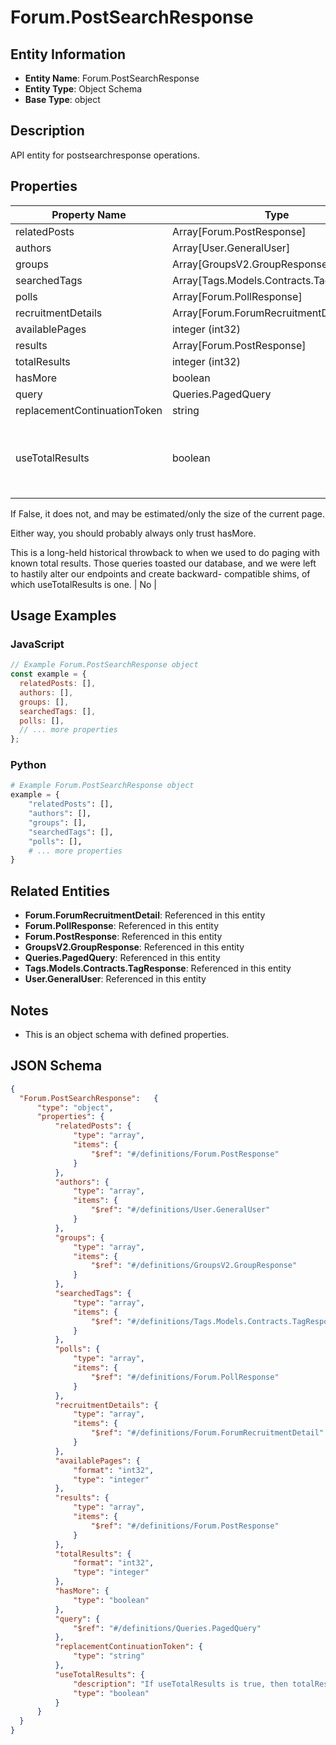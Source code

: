 # Forum.PostSearchResponse

## Entity Information
- **Entity Name**: Forum.PostSearchResponse
- **Entity Type**: Object Schema
- **Base Type**: object

## Description
API entity for postsearchresponse operations.

## Properties

| Property Name | Type | Description | Required |
|---------------|------|-------------|----------|
| relatedPosts | Array[Forum.PostResponse] |  | No |
| authors | Array[User.GeneralUser] |  | No |
| groups | Array[GroupsV2.GroupResponse] |  | No |
| searchedTags | Array[Tags.Models.Contracts.TagResponse] |  | No |
| polls | Array[Forum.PollResponse] |  | No |
| recruitmentDetails | Array[Forum.ForumRecruitmentDetail] |  | No |
| availablePages | integer (int32) |  | No |
| results | Array[Forum.PostResponse] |  | No |
| totalResults | integer (int32) |  | No |
| hasMore | boolean |  | No |
| query | Queries.PagedQuery |  | No |
| replacementContinuationToken | string |  | No |
| useTotalResults | boolean | If useTotalResults is true, then totalResults represents an accurate count.
If False, it does not, and may be estimated/only the size of the current page.
Either way, you should probably always only trust hasMore.
This is a long-held historical throwback to when we used to do paging with known total results. Those queries toasted our database, and we were left to hastily alter our endpoints and create backward- compatible shims, of which useTotalResults is one. | No |

## Usage Examples

### JavaScript
```javascript
// Example Forum.PostSearchResponse object
const example = {
  relatedPosts: [],
  authors: [],
  groups: [],
  searchedTags: [],
  polls: [],
  // ... more properties
};
```

### Python
```python
# Example Forum.PostSearchResponse object
example = {
    "relatedPosts": [],
    "authors": [],
    "groups": [],
    "searchedTags": [],
    "polls": [],
    # ... more properties
}
```

## Related Entities
- **Forum.ForumRecruitmentDetail**: Referenced in this entity
- **Forum.PollResponse**: Referenced in this entity
- **Forum.PostResponse**: Referenced in this entity
- **GroupsV2.GroupResponse**: Referenced in this entity
- **Queries.PagedQuery**: Referenced in this entity
- **Tags.Models.Contracts.TagResponse**: Referenced in this entity
- **User.GeneralUser**: Referenced in this entity

## Notes
- This is an object schema with defined properties.

## JSON Schema
```json
{
  "Forum.PostSearchResponse":   {
      "type": "object",
      "properties": {
          "relatedPosts": {
              "type": "array",
              "items": {
                  "$ref": "#/definitions/Forum.PostResponse"
              }
          },
          "authors": {
              "type": "array",
              "items": {
                  "$ref": "#/definitions/User.GeneralUser"
              }
          },
          "groups": {
              "type": "array",
              "items": {
                  "$ref": "#/definitions/GroupsV2.GroupResponse"
              }
          },
          "searchedTags": {
              "type": "array",
              "items": {
                  "$ref": "#/definitions/Tags.Models.Contracts.TagResponse"
              }
          },
          "polls": {
              "type": "array",
              "items": {
                  "$ref": "#/definitions/Forum.PollResponse"
              }
          },
          "recruitmentDetails": {
              "type": "array",
              "items": {
                  "$ref": "#/definitions/Forum.ForumRecruitmentDetail"
              }
          },
          "availablePages": {
              "format": "int32",
              "type": "integer"
          },
          "results": {
              "type": "array",
              "items": {
                  "$ref": "#/definitions/Forum.PostResponse"
              }
          },
          "totalResults": {
              "format": "int32",
              "type": "integer"
          },
          "hasMore": {
              "type": "boolean"
          },
          "query": {
              "$ref": "#/definitions/Queries.PagedQuery"
          },
          "replacementContinuationToken": {
              "type": "string"
          },
          "useTotalResults": {
              "description": "If useTotalResults is true, then totalResults represents an accurate count.\r\nIf False, it does not, and may be estimated/only the size of the current page.\r\nEither way, you should probably always only trust hasMore.\r\nThis is a long-held historical throwback to when we used to do paging with known total results. Those queries toasted our database, and we were left to hastily alter our endpoints and create backward- compatible shims, of which useTotalResults is one.",
              "type": "boolean"
          }
      }
  }
}
```
